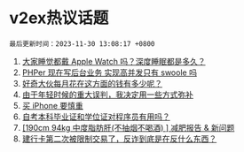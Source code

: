 # v2ex热议话题

`最后更新时间：2023-11-30 13:08:17 +0800`

1. [大家睡觉都戴 Apple Watch 吗？深度睡眠都是多久？](https://www.v2ex.com/t/996242)
1. [PHPer 现在写后台业务 实现高并发只有 swoole 吗](https://www.v2ex.com/t/996296)
1. [好奇大伙每月花在这方面的钱有多少呢？](https://www.v2ex.com/t/996421)
1. [由于年轻时候的重大误判，我决定用一些方式弥补](https://www.v2ex.com/t/996449)
1. [买 iPhone 要慎重](https://www.v2ex.com/t/996248)
1. [自考本科毕业证和学位证对程序员有用吗？](https://www.v2ex.com/t/996290)
1. [[190cm 94kg 中度脂肪肝(不抽烟不喝酒) ] 减肥报告 & 新问题](https://www.v2ex.com/t/996422)
1. [建行卡第二次被限制交易了，反诈到底是在反什么东西？](https://www.v2ex.com/t/996410)


